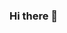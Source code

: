 ### Hi there 👋

<!--
**cdkaspar/cdkaspar** is a ✨ _special_ ✨ repository because its `README.md` (this file) appears on your GitHub profile.

- 🌱 I’m currently learning how to work with R Studio. 
- 😄 Pronouns: she/her
- ⚡ Fun fact: I'm a pediatric nephrologist and like to renovate houses with my bare hands. Also I have 2 kids. and a dog. I don't sleep.
-->
